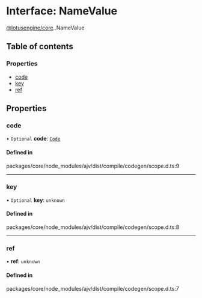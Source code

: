 # Interface: NameValue

[@lotusengine/core](../wiki/@lotusengine.core).[<internal>](../wiki/@lotusengine.core.%3Cinternal%3E).NameValue

## Table of contents

### Properties

- [code](../wiki/@lotusengine.core.%3Cinternal%3E.NameValue#code)
- [key](../wiki/@lotusengine.core.%3Cinternal%3E.NameValue#key)
- [ref](../wiki/@lotusengine.core.%3Cinternal%3E.NameValue#ref)

## Properties

### code

• `Optional` **code**: [`Code`](../wiki/@lotusengine.core.%3Cinternal%3E#code)

#### Defined in

packages/core/node_modules/ajv/dist/compile/codegen/scope.d.ts:9

___

### key

• `Optional` **key**: `unknown`

#### Defined in

packages/core/node_modules/ajv/dist/compile/codegen/scope.d.ts:8

___

### ref

• **ref**: `unknown`

#### Defined in

packages/core/node_modules/ajv/dist/compile/codegen/scope.d.ts:7
